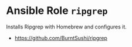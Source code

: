# Ansible Role `ripgrep`

Installs Ripgrep with Homebrew and configures it.

- <https://github.com/BurntSushi/ripgrep>
